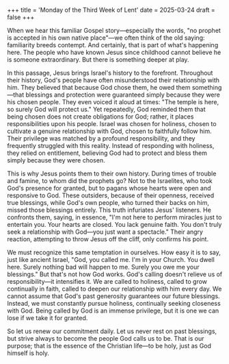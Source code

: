 +++
title = 'Monday of the Third Week of Lent'
date = 2025-03-24
draft = false
+++

When we hear this familiar Gospel story—especially the words, "no prophet is accepted in his own native place"—we often think of the old saying: familiarity breeds contempt. And certainly, that is part of what's happening here. The people who have known Jesus since childhood cannot believe he is someone extraordinary. But there is something deeper at play.

In this passage, Jesus brings Israel's history to the forefront. Throughout their history, God's people have often misunderstood their relationship with him. They believed that because God chose them, he owed them something—that blessings and protection were guaranteed simply because they were his chosen people. They even voiced it aloud at times: "The temple is here, so surely God will protect us." Yet repeatedly, God reminded them that being chosen does not create obligations for God; rather, it places responsibilities upon his people. Israel was chosen for holiness, chosen to cultivate a genuine relationship with God, chosen to faithfully follow him. Their privilege was matched by a profound responsibility, and they frequently struggled with this reality. Instead of responding with holiness, they relied on entitlement, believing God had to protect and bless them simply because they were chosen.

This is why Jesus points them to their own history. During times of trouble and famine, to whom did the prophets go? Not to the Israelites, who took God's presence for granted, but to pagans whose hearts were open and responsive to God. These outsiders, because of their openness, received true blessings, while God's own people, who turned their backs on him, missed those blessings entirely. This truth infuriates Jesus' listeners. He confronts them, saying, in essence, "I'm not here to perform miracles just to entertain you. Your hearts are closed. You lack genuine faith. You don't truly seek a relationship with God—you just want a spectacle." Their angry reaction, attempting to throw Jesus off the cliff, only confirms his point.

We must recognize this same temptation in ourselves. How easy it is to say, just like ancient Israel, "God, you called me. I'm in your Church. You dwell here. Surely nothing bad will happen to me. Surely you owe me your blessings." But that's not how God works. God's calling doesn't relieve us of responsibility—it intensifies it. We are called to holiness, called to grow continually in faith, called to deepen our relationship with him every day. We cannot assume that God's past generosity guarantees our future blessings. Instead, we must constantly pursue holiness, continually seeking closeness with God. Being called by God is an immense privilege, but it is one we can lose if we take it for granted.

So let us renew our commitment daily. Let us never rest on past blessings, but strive always to become the people God calls us to be. That is our purpose; that is the essence of the Christian life—to be holy, just as God himself is holy.
